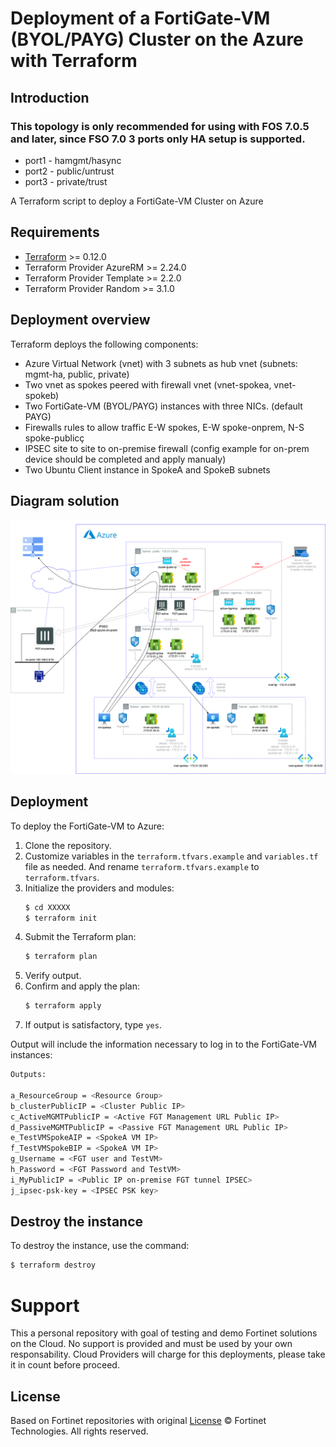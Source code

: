 # Deployment of a FortiGate-VM (BYOL/PAYG) Cluster on the Azure with Terraform
## Introduction
### This topology is only recommended for using with FOS 7.0.5 and later, since FSO 7.0 3 ports only HA setup is supported.
* port1 - hamgmt/hasync
* port2 - public/untrust
* port3 - private/trust

A Terraform script to deploy a FortiGate-VM Cluster on Azure

## Requirements
* [Terraform](https://learn.hashicorp.com/terraform/getting-started/install.html) >= 0.12.0
* Terraform Provider AzureRM >= 2.24.0
* Terraform Provider Template >= 2.2.0
* Terraform Provider Random >= 3.1.0

## Deployment overview
Terraform deploys the following components:
   - Azure Virtual Network (vnet) with 3 subnets as hub vnet (subnets: mgmt-ha, public, private)
   - Two vnet as spokes peered with firewall vnet (vnet-spokea, vnet-spokeb)
   - Two FortiGate-VM (BYOL/PAYG) instances with three NICs. (default PAYG)
   - Firewalls rules to allow traffic E-W spokes, E-W spoke-onprem, N-S spoke-publicç
   - IPSEC site to site to on-premise firewall (config example for on-prem device should be completed and apply manualy)
   - Two Ubuntu Client instance in SpokeA and SpokeB subnets 

## Diagram solution

![FortiGate reference architecture overview](images/FGT-HA-Azure-Hub-Spoke-IPSEC.png)


## Deployment
To deploy the FortiGate-VM to Azure:
1. Clone the repository.
2. Customize variables in the `terraform.tfvars.example` and `variables.tf` file as needed.  And rename `terraform.tfvars.example` to `terraform.tfvars`.
3. Initialize the providers and modules:
   ```sh
   $ cd XXXXX
   $ terraform init
    ```
4. Submit the Terraform plan:
   ```sh
   $ terraform plan
   ```
5. Verify output.
6. Confirm and apply the plan:
   ```sh
   $ terraform apply
   ```
7. If output is satisfactory, type `yes`.

Output will include the information necessary to log in to the FortiGate-VM instances:
```sh
Outputs:

a_ResourceGroup = <Resource Group>
b_clusterPublicIP = <Cluster Public IP>
c_ActiveMGMTPublicIP = <Active FGT Management URL Public IP>
d_PassiveMGMTPublicIP = <Passive FGT Management URL Public IP>
e_TestVMSpokeAIP = <SpokeA VM IP>
f_TestVMSpokeBIP = <SpokeA VM IP>
g_Username = <FGT user and TestVM>
h_Password = <FGT Password and TestVM>
i_MyPublicIP = <Public IP on-premise FGT tunnel IPSEC>
j_ipsec-psk-key = <IPSEC PSK key>
```

## Destroy the instance
To destroy the instance, use the command:
```sh
$ terraform destroy
```

# Support
This a personal repository with goal of testing and demo Fortinet solutions on the Cloud. No support is provided and must be used by your own responsability. Cloud Providers will charge for this deployments, please take it in count before proceed.

## License
Based on Fortinet repositories with original [License](https://github.com/fortinet/fortigate-terraform-deploy/blob/master/LICENSE) © Fortinet Technologies. All rights reserved.

